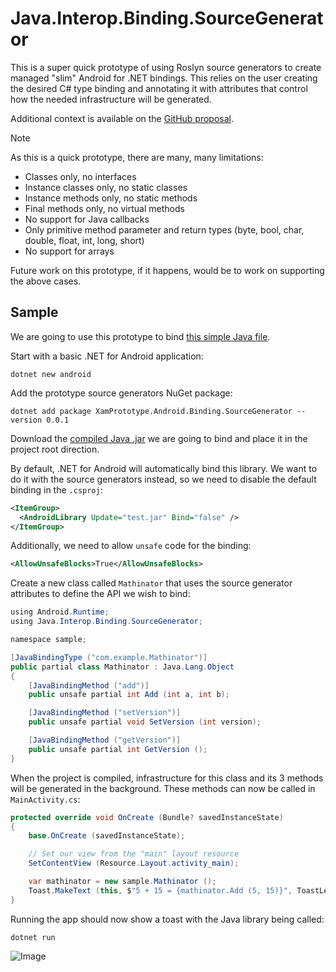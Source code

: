 # Java.Interop.Binding.SourceGenerator

This is a super quick prototype of using Roslyn source generators to create managed
"slim" Android for .NET bindings.  This relies on the user creating the desired C#
type binding and annotating it with attributes that control how the needed infrastructure
will be generated.

Additional context is available on the [GitHub proposal](https://github.com/dotnet/java-interop/issues/1300).

>[!NOTE]
> As this is a quick prototype, there are many, many limitations:
> 
> - Classes only, no interfaces
> - Instance classes only, no static classes
> - Instance methods only, no static methods
> - Final methods only, no virtual methods
> - No support for Java callbacks
> - Only primitive method parameter and return types (byte, bool, char, double, float, int, long, short)
> - No support for arrays
> 
> Future work on this prototype, if it happens, would be to work on supporting the above cases.

## Sample

We are going to use this prototype to bind [this simple Java file](https://github.com/jpobst/Java.Interop.Binding.SourceGenerator/blob/main/java/Mathinator.java).

Start with a basic .NET for Android application:

```cli
dotnet new android
```

Add the prototype source generators NuGet package:

```cli
dotnet add package XamPrototype.Android.Binding.SourceGenerator --version 0.0.1
```

Download the [compiled Java .jar](https://github.com/jpobst/Java.Interop.Binding.SourceGenerator/raw/refs/heads/main/lib/test.jar) we are going to bind and place it in the project root direction.

By default, .NET for Android will automatically bind this library. We want to do it with the source
generators instead, so we need to disable the default binding in the `.csproj`:

```xml
<ItemGroup>
  <AndroidLibrary Update="test.jar" Bind="false" />
</ItemGroup>
```

Additionally, we need to allow `unsafe` code for the binding:

```xml
<AllowUnsafeBlocks>True</AllowUnsafeBlocks>
```

Create a new class called `Mathinator` that uses the source generator attributes to define the
API we wish to bind:

```java
using Android.Runtime;
using Java.Interop.Binding.SourceGenerator;

namespace sample;

[JavaBindingType ("com.example.Mathinator")]
public partial class Mathinator : Java.Lang.Object
{
	[JavaBindingMethod ("add")]
	public unsafe partial int Add (int a, int b);

	[JavaBindingMethod ("setVersion")]
	public unsafe partial void SetVersion (int version);

	[JavaBindingMethod ("getVersion")]
	public unsafe partial int GetVersion ();
}
```

When the project is compiled, infrastructure for this class and its 3 methods will be generated in
the background.  These methods can now be called in `MainActivity.cs`:

```csharp
protected override void OnCreate (Bundle? savedInstanceState)
{
	base.OnCreate (savedInstanceState);

	// Set our view from the "main" layout resource
	SetContentView (Resource.Layout.activity_main);

	var mathinator = new sample.Mathinator ();
	Toast.MakeText (this, $"5 + 15 = {mathinator.Add (5, 15)}", ToastLength.Long).Show ();
}
```

Running the app should now show a toast with the Java library being called:

```cli
dotnet run
```

![Image](https://github.com/user-attachments/assets/94284180-4ab7-4eb8-98f6-8c90771d4f07)
